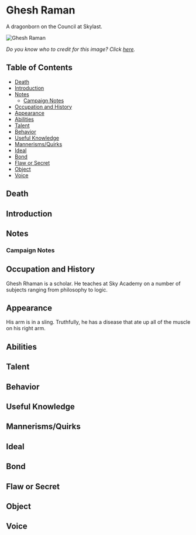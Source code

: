 # Ghesh Raman <!-- omit in toc -->

A dragonborn on the Council at Skylast.

![Ghesh Raman](http://orig06.deviantart.net/848c/f/2011/160/d/0/rimas_the_dragonborn_by_fushark-d3iiidf.png)

*Do you know who to credit for this image? Click [here](https://airtable.com/shr3qtfCwGUUMYQqI).*

## Table of Contents <!-- omit in toc -->

- [Death](#Death)
- [Introduction](#Introduction)
- [Notes](#Notes)
  - [Campaign Notes](#Campaign-Notes)
- [Occupation and History](#Occupation-and-History)
- [Appearance](#Appearance)
- [Abilities](#Abilities)
- [Talent](#Talent)
- [Behavior](#Behavior)
- [Useful Knowledge](#Useful-Knowledge)
- [Mannerisms/Quirks](#MannerismsQuirks)
- [Ideal](#Ideal)
- [Bond](#Bond)
- [Flaw or Secret](#Flaw-or-Secret)
- [Object](#Object)
- [Voice](#Voice)

## Death

## Introduction

## Notes

### Campaign Notes

## Occupation and History

Ghesh Rhaman is a scholar. He teaches at Sky Academy on a number of subjects ranging from philosophy to logic.

## Appearance

His arm is in a sling. Truthfully, he has a disease that ate up all of the muscle on his right arm.

## Abilities

## Talent

## Behavior

## Useful Knowledge

## Mannerisms/Quirks

## Ideal

## Bond

## Flaw or Secret

## Object

## Voice
